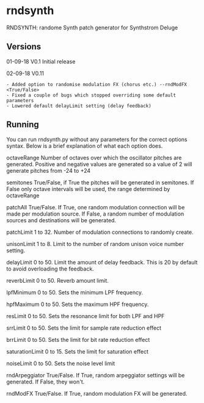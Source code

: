 # rndsynth
RNDSYNTH: randome Synth patch generator for Synthstrom Deluge


Versions
--------
01-09-18 V0.1 Initial release

02-09-18 V0.11

	- Added option to randomise modulation FX (chorus etc.) --rndModFX <True/False>
	- Fixed a couple of bugs which stopped overriding some default parameters
	- Lowered default delayLimit setting (delay feedback)

Running
-------
You can run rndsynth.py without any parameters for the correct options syntax.
Below is a brief explanation of what each option does.

octaveRange
Number of octaves over which the oscillator pitches are generated. Positive and negative values are generated so a value of 2 will generate pitches from -24 to +24

semitones
True/False, if True the pitches will be generated in semitones. If False only octave intervals will be used, the range determined by octaveRange

patchAll
True/False. If True, one random modulation connection will be made per modulation source. If False, a random number of modulation sources and destinations will be generated.

patchLimit
1 to 32. Number of modulation connections to randomly create.

unisonLimit
1 to 8. Limit to the number of random unison voice number setting.

delayLimit
0 to 50. Limit the amount of delay feedback. This is 20 by default to avoid overloading the feedback.

reverbLimit
0 to 50. Reverb amount limit.

lpfMinimum
0 to 50. Sets the minimum LPF frequency.

hpfMaximum
0 to 50. Sets the maximum HPF frequency.

resLimit
0 to 50. Sets the resonance limit for both LPF and HPF

srrLimit
0 to 50. Sets the limit for sample rate reduction effect

brrLimit
0 to 50. Sets the limit for bit rate reduction effect

saturationLimit
0 to 15. Sets the limit for saturation effect

noiseLimit
0 to 50. Sets the noise level limit

rndArpeggiator
True/False. If True, random arpeggiator settings will be generated. If False, they won't.

rndModFX
True/False. If True, random modulation FX will be generated.
